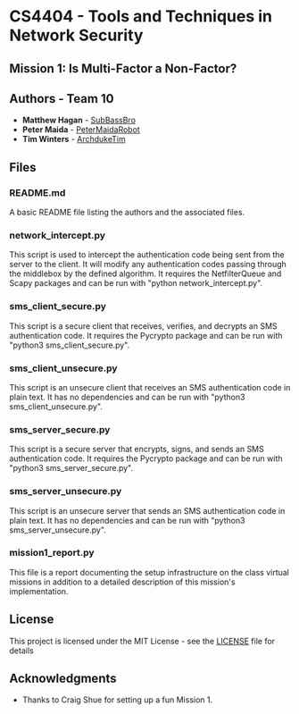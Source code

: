 # CS4404 - Tools and Techniques in Network Security
## Mission 1: Is Multi-Factor a Non-Factor?
## Authors - Team 10

* **Matthew Hagan** - [SubBassBro](https://github.com/subbassbro)
* **Peter Maida** - [PeterMaidaRobot](https://github.com/PeterMaidaRobot)
* **Tim Winters** - [ArchdukeTim](https://github.com/ArchdukeTim)


## Files
### README.md
A basic README file listing the authors and the associated files.
### network_intercept.py
This script is used to intercept the authentication code being sent from the server to the client. It will modify any authentication codes passing through the middlebox by the defined algorithm. It requires the NetfilterQueue and Scapy packages and can be run with "python network_intercept.py".
### sms\_client_secure.py
This script is a secure client that receives, verifies, and decrypts an SMS authentication code. It requires the Pycrypto package and can be run with "python3 sms\_client_secure.py".
### sms\_client_unsecure.py
This script is an unsecure client that receives an SMS authentication code in plain text. It has no dependencies and can be run with "python3 sms\_client_unsecure.py".
### sms\_server_secure.py
This script is a secure server that encrypts, signs, and sends an SMS authentication code. It requires the Pycrypto package and can be run with "python3 sms\_server_secure.py".
### sms\_server_unsecure.py
This script is an unsecure server that sends an SMS authentication code in plain text. It has no dependencies and can be run with "python3 sms\_server_unsecure.py".
### mission1_report.py
This file is a report documenting the setup infrastructure on the class virtual missions in addition to a detailed description of this mission's implementation.

## License

This project is licensed under the MIT License - see the [LICENSE](LICENSE) file for details

## Acknowledgments

* Thanks to Craig Shue for setting up a fun Mission 1.
